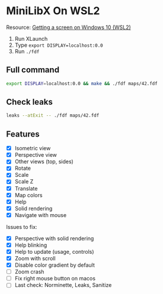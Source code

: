 # MiniLibX On WSL2

Resource: [Getting a screen on Windows 10 (WSL2)](https://harm-smits.github.io/42docs/libs/minilibx/getting_started.html#getting-a-screen-on-windows-10-wsl2)

1. Run XLaunch
2. Type `export DISPLAY=localhost:0.0`
3. Run `./fdf`

## Full command

```bash
export DISPLAY=localhost:0.0 && make && ./fdf maps/42.fdf
```

## Check leaks

```bash
leaks --atExit -- ./fdf maps/42.fdf
```

## Features

- [x] Isometric view
- [x] Perspective view
- [x] Other views (top, sides)
- [x] Rotate
- [x] Scale
- [x] Scale Z
- [x] Translate
- [x] Map colors
- [x] Help
- [x] Solid rendering
- [x] Navigate with mouse

Issues to fix:

- [x] Perspective with solid rendering
- [x] Help blinking
- [x] Help to update (usage, controls)
- [x] Zoom with scroll
- [x] Disable color gradient by default
- [ ] Zoom crash
- [ ] Fix right mouse button on macos
- [ ] Last check: Norminette, Leaks, Sanitize
